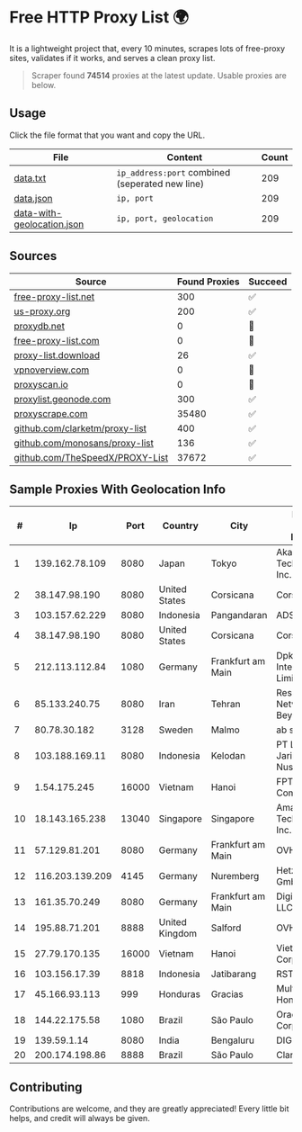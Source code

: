 
# Free HTTP Proxy List 🌍

It is a lightweight project that, every 10 minutes, scrapes lots of free-proxy sites, validates if it works, and serves a clean proxy list.


> Scraper found **74514** proxies at the latest update. Usable proxies are below.

## Usage

Click the file format that you want and copy the URL.


|File|Content|Count|
|----|-------|-----|
|[data.txt](https://raw.githubusercontent.com/themiralay/Proxy-List-World/master/data.txt)|`ip_address:port` combined (seperated new line)|209|
|[data.json](https://raw.githubusercontent.com/themiralay/Proxy-List-World/master/data.json)|`ip, port`|209|
|[data-with-geolocation.json](https://raw.githubusercontent.com/themiralay/Proxy-List-World/master/data-with-geolocation.json)|`ip, port, geolocation`|209|

## Sources

|Source|Found Proxies|Succeed|
|------|-------------|-------|
|[free-proxy-list.net](https://free-proxy-list.net)|300|✅|
|[us-proxy.org](https://www.us-proxy.org)|200|✅|
|[proxydb.net](http://proxydb.net)|0|🚫|
|[free-proxy-list.com](https://free-proxy-list.com/?page=&port=&type%5B%5D=http&type%5B%5D=https&up_time=0&search=Search)|0|🚫|
|[proxy-list.download](https://www.proxy-list.download/HTTP)|26|✅|
|[vpnoverview.com](https://vpnoverview.com/privacy/anonymous-browsing/free-proxy-servers)|0|🚫|
|[proxyscan.io](https://www.proxyscan.io)|0|🚫|
|[proxylist.geonode.com](https://proxylist.geonode.com/api/proxy-list?limit=300&page=1&sort_by=lastChecked&sort_type=desc&protocols=http,https)|300|✅|
|[proxyscrape.com](https://api.proxyscrape.com/v2/?request=displayproxies&protocol=http&timeout=10000&country=all&ssl=all&anonymity=all)|35480|✅|
|[github.com/clarketm/proxy-list](https://raw.githubusercontent.com/clarketm/proxy-list/master/proxy-list-raw.txt)|400|✅|
|[github.com/monosans/proxy-list](https://raw.githubusercontent.com/monosans/proxy-list/main/proxies/http.txt)|136|✅|
|[github.com/TheSpeedX/PROXY-List](https://raw.githubusercontent.com/TheSpeedX/PROXY-List/master/http.txt)|37672|✅|


## Sample Proxies With Geolocation Info

|#|Ip|Port|Country|City|Internet Service Provider|
|-|--|----|-------|----|-------------------------|
|1|139.162.78.109|8080|Japan|Tokyo|Akamai Technologies, Inc.|
|2|38.147.98.190|8080|United States|Corsicana|Corsicana ISD|
|3|103.157.62.229|8080|Indonesia|Pangandaran|ADSNETWORK|
|4|38.147.98.190|8080|United States|Corsicana|Corsicana ISD|
|5|212.113.112.84|1080|Germany|Frankfurt am Main|DpkgSoft International Limited|
|6|85.133.240.75|8080|Iran|Tehran|Respina Networks & Beyond PJSC|
|7|80.78.30.182|3128|Sweden|Malmo|ab stract|
|8|103.188.169.11|8080|Indonesia|Kelodan|PT Lintas Jaringan Nusantara|
|9|1.54.175.245|16000|Vietnam|Hanoi|FPT Telecom Company|
|10|18.143.165.238|13040|Singapore|Singapore|Amazon Technologies Inc.|
|11|57.129.81.201|8080|Germany|Frankfurt am Main|OVH SAS|
|12|116.203.139.209|4145|Germany|Nuremberg|Hetzner Online GmbH|
|13|161.35.70.249|8080|Germany|Frankfurt am Main|DigitalOcean, LLC|
|14|195.88.71.201|8888|United Kingdom|Salford|OVH SAS|
|15|27.79.170.135|16000|Vietnam|Hanoi|Viettel Corporation|
|16|103.156.17.39|8818|Indonesia|Jatibarang|RSTNET|
|17|45.166.93.113|999|Honduras|Gracias|Multicable De Honduras|
|18|144.22.175.58|1080|Brazil|São Paulo|Oracle Corporation|
|19|139.59.1.14|8080|India|Bengaluru|DIGITALOCEAN|
|20|200.174.198.86|8888|Brazil|São Paulo|Claro S.A|



## Contributing

Contributions are welcome, and they are greatly appreciated! Every
little bit helps, and credit will always be given.

